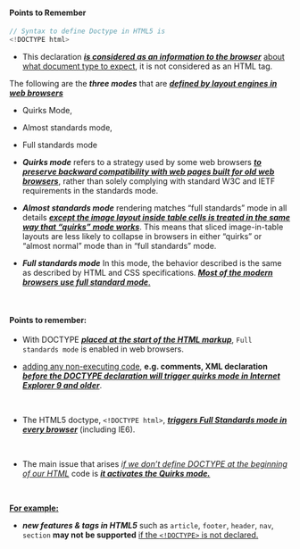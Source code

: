 #### Points to Remember

```js
// Syntax to define Doctype in HTML5 is
<!DOCTYPE html>
```

- This declaration <u>**_is considered as an information to the browser_**</u> <u>about what document type to expect</u>, it is not considered as an HTML tag.

The following are the **_three modes_** that are <u>**_defined by layout engines in web browsers_**</u>

- Quirks Mode,
- Almost standards mode,
- Full standards mode
  <br/>
- **_Quirks mode_** refers to a strategy used by some web browsers <u>**_to preserve backward compatibility with web pages built for old web browsers_**</u>, rather than solely complying with standard W3C and IETF requirements in the standards mode.
  <br/>

- **_Almost standards mode_** rendering matches “full standards” mode in all details <u>**_except the image layout inside table cells is treated in the same way that “quirks” mode works_**</u>. This means that sliced image-in-table layouts are less likely to collapse in browsers in either “quirks” or “almost normal” mode than in “full standards” mode.
  <br/>

- **_Full standards mode_** In this mode, the behavior described is the same as described by HTML and CSS specifications. <u>**_Most of the modern browsers use full standard mode_**.</u>

  <br/>

#### Points to remember:

- With DOCTYPE <u>**_placed at the start of the HTML markup_**</u>, `Full standards mode` is enabled in web browsers.
  <br/>

- <u>adding any non-executing code</u>, **e.g. comments, XML declaration** <u>**_before the DOCTYPE declaration will trigger quirks mode in Internet Explorer 9 and older_**</u>.

  <br/>

- The HTML5 doctype, `<!DOCTYPE html>`, <u>**_triggers Full Standards mode in every browser_**</u> (including IE6).

  <br/>

- The main issue that arises <u>_if we don’t define DOCTYPE at the beginning of our HTML_</u> code is <u>**_it activates the Quirks mode._**</u>

  <br/>

<u>**For example:**</u>

- **_new features & tags in HTML5_** such as `article`, `footer`, `header`, `nav`, `section` **may not be supported** <u>if the `<!DOCTYPE>` is not declared.</u>
